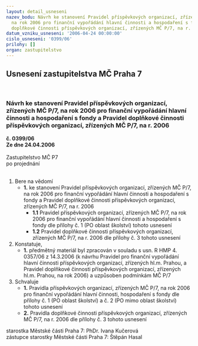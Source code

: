 ```yaml
---
layout: detail_usneseni
nazev_bodu: Návrh ke stanovení Pravidel příspěvkových organizací, zřízených MČ P/7,
  na rok 2006 pro finanční vypořádání hlavní činnosti a hospodaření s fondy a Pravidel
  doplňkové činnosti příspěvkových organizací, zřízených MČ P/7, na r. 2006
datum_vzniku_usneseni: '2006-04-24 00:00:00'
cislo_usneseni: '0399/06'
prilohy: []
organ: zastupitelstvo
---
```

<div id="ucUsn_pList" class="usn">
	<span><h2>Usnesení zastupitelstva MČ Praha 7 </h2>
<br></span><div class="standBody">
<span><h3>Návrh ke stanovení Pravidel příspěvkových organizací, zřízených MČ P/7, na rok 2006 pro finanční vypořádání hlavní činnosti a hospodaření s fondy a Pravidel doplňkové činnosti příspěvkových organizací, zřízených MČ P/7, na r. 2006</h3></span><div class="center">
		<strong>č. 0399/06</strong><br>
	</div>
<div class="center">
		<strong>Ze dne 24.04.2006</strong><br><br>
	</div>Zastupitelstvo MČ P7<br> po projednání<br><br><ol>
<li>Bere na vědomí<ul><li>
<strong>1.</strong> ke stanovení Pravidel příspěvkových organizací, zřízených MČ P/7, na rok 2006 pro finanční vypořádání hlavní činnosti a hospodaření s fondy a Pravidel doplňkové činnosti příspěvkových organizací, zřízených MČ P/7, na r. 2006<ul>
<li>
<strong>1.1</strong> Pravidel příspěvkových organizací, zřízených MČ P/7, na rok 2006 pro finanční vypořádání hlavní činnosti a hospodaření s fondy dle přílohy č. 1 (PO oblast školství) tohoto usnesení  </li>
<li>
<strong>1.2</strong> Pravidel doplňkové činnosti příspěvkových organizací, zřízených MČ P/7, na r. 2006 dle přílohy č. 3 tohoto usnesení</li>
</ul>
</li></ul>
</li>
<li>Konstatuje,<ul><li>
<strong>1.</strong> předmětný materiál byl zpracován v souladu s usn. R HMP 4. 0357/06 z 14.3.2006 (k návrhu Pravidel pro finanční vypořádání hlavní činnosti příspěvkových organizací, zřízených hl.m. Prahou, a Pravidel doplňkové činnosti příspěvkových organizací, zřízených hl.m. Prahou, na rok 2006) a uzpůsoben podmínkám MČ P/7 </li></ul>
</li>
<li>Schvaluje<ul>
<li>
<strong>1.</strong> Pravidla příspěvkových organizací, zřízených MČ P/7, na rok 2006 pro finanční vypořádání hlavní činnosti, hospodaření s fondy dle přílohy č. 1 (PO oblast školství) a č. 2 (PO mimo oblast školství) tohoto usnesení </li>
<li>
<strong>2.</strong> Pravidla doplňkové činnosti příspěvkových organizací, zřízených MČ P/7, na r. 2006 dle přílohy č. 3 tohoto usnesení     </li>
</ul>
</li>
</ol>starostka Městské části Praha 7: PhDr. Ivana Kučerová<br>zástupce starostky Městské části Praha 7: Štěpán Hasal
</div>
</div>